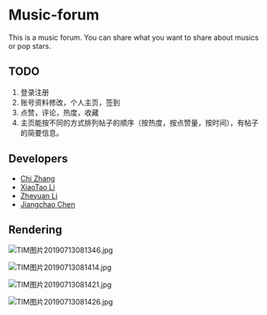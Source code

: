 # Music-forum
This is a music forum. You can share what you want to share about musics or pop stars.

## TODO
1. 登录注册
2. 账号资料修改，个人主页，签到
3. 点赞，评论，热度，收藏
4. 主页能按不同的方式排列帖子的顺序（按热度，按点赞量，按时间），有帖子的简要信息。

## Developers
- [Chi Zhang](https://github.com/Darius18)
- [XiaoTao Li](https://github.com/lixiaotaolxt)
- [Zheyuan Li](https://github.com/InfinityOasis)
- [Jiangchao Chen](http://github.com/Chenjiang-circle)

## Rendering
![TIM图片20190713081346.jpg](https://i.loli.net/2019/07/13/5d2922c5aca5b94370.jpg)

![TIM图片20190713081414.jpg](https://i.loli.net/2019/07/13/5d2922fe1898174408.jpg)

![TIM图片20190713081421.jpg](https://i.loli.net/2019/07/13/5d2923119cde568024.jpg)

![TIM图片20190713081426.jpg](https://i.loli.net/2019/07/13/5d292311ae99294906.jpg)
